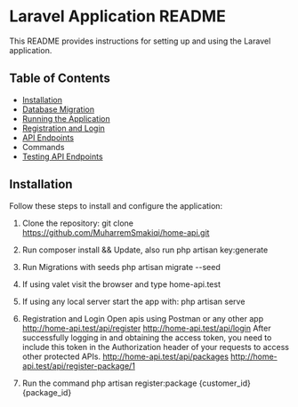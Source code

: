 # Laravel Application README

This README provides instructions for setting up and using the Laravel application.

## Table of Contents

- [Installation](#installation)
- [Database Migration](#database-migration)
- [Running the Application](#running-the-application)
- [Registration and Login](#registration-and-login)
- [API Endpoints](#api-endpoints)
- Commands
- [Testing API Endpoints](#testing-api-endpoints)

## Installation

Follow these steps to install and configure the application:

1. Clone the repository:
   git clone https://github.com/MuharremSmakiqi/home-api.git

2. Run composer install && Update, also run php artisan key:generate
3. Run Migrations with seeds
   php artisan migrate --seed
4. If using valet visit the browser and type home-api.test
5. If using any local server start the app with: 
   php artisan serve
6. Registration and Login
   Open apis using Postman or any other app
   http://home-api.test/api/register
   http://home-api.test/api/login 
   After successfully logging in and obtaining the access token, you need to include this token in the Authorization header of your requests to access other protected APIs.
   http://home-api.test/api/packages
   http://home-api.test/api/register-package/1

7. Run the command
   php artisan register:package {customer_id} {package_id}  
